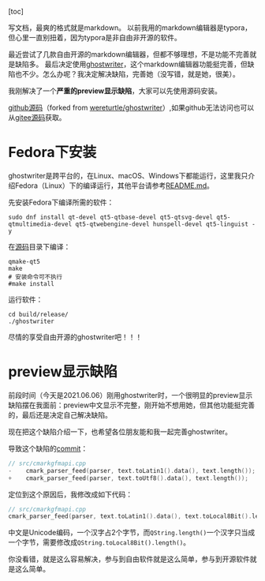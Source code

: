 [toc]

写文档，最爽的格式就是markdown。
以前我用的markdown编辑器是typora，但心里一直别扭着，因为typora是非自由非开源的软件。

最近尝试了几款自由开源的markdown编辑器，但都不够理想，不是功能不完善就是缺陷多。
最后决定使用[ghostwriter](https://wereturtle.github.io/ghostwriter/download.html)，这个markdown编辑器功能挺完善，但缺陷也不少。怎么办呢？我决定解决缺陷，完善她（没写错，就是她，很美）。

我刚解决了一个**严重的preview显示缺陷**，大家可以先使用源码安装。

[github源码](https://github.com/lioneie/ghostwriter.git)（forked from [wereturtle/ghostwriter](https://github.com/wereturtle/ghostwriter)）,如果github无法访问也可以从[gitee源码](https://gitee.com/chenxiaosonggitee/ghostwriter.git)获取。

# Fedora下安装

ghostwriter是跨平台的，在Linux、macOS、Windows下都能运行，这里我只介绍Fedora（Linux）下的编译运行，其他平台请参考[README.md](https://github.com/lioneie/ghostwriter/blob/master/README.md)。

先安装Fedora下编译所需的软件：

```shell
sudo dnf install qt-devel qt5-qtbase-devel qt5-qtsvg-devel qt5-qtmultimedia-devel qt5-qtwebengine-devel hunspell-devel qt5-linguist -y
```

在[源码](https://github.com/lioneie/ghostwriter.git)目录下编译：
```shell
qmake-qt5
make
# 安装命令可不执行
#make install
```

运行软件：
```shell
cd build/release/
./ghostwriter
```

尽情的享受自由开源的ghostwriter吧！！！

# preview显示缺陷

前段时间（今天是2021.06.06）刚用ghostwriter时，一个很明显的preview显示缺陷摆在我面前：preview中文显示不完整，刚开始不想用她，但其他功能挺完善的，最后还是决定自己解决缺陷。

现在把这个缺陷介绍一下，也希望各位朋友能和我一起完善ghostwriter。

导致这个缺陷的[commit](https://github.com/lioneie/ghostwriter/commit/795de8ba2b3717e23543170c40f2dd2379530a33)：

```c
// src/cmarkgfmapi.cpp
-    cmark_parser_feed(parser, text.toLatin1().data(), text.length());
+    cmark_parser_feed(parser, text.toUtf8().data(), text.length());
```

定位到这个原因后，我修改成如下代码：

```c
// src/cmarkgfmapi.cpp
cmark_parser_feed(parser, text.toLatin1().data(), text.toLocal8Bit().length());
```

中文是Unicode编码，一个汉字占2个字节，而`QString.length()`一个汉字只当成一个字节，需要修改成`QString.toLocal8Bit().length()`。

你没看错，就是这么容易解决，参与到自由软件就是这么简单，参与到开源软件就是这么简单。
